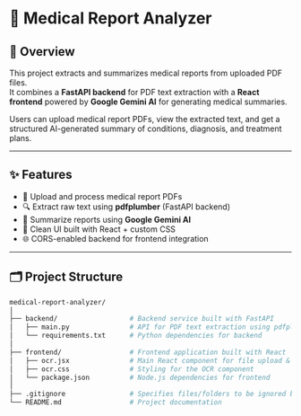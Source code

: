 # 🏥 Medical Report Analyzer

## 📌 Overview
This project extracts and summarizes medical reports from uploaded PDF files.  
It combines a **FastAPI backend** for PDF text extraction with a **React frontend** powered by **Google Gemini AI** for generating medical summaries.  

Users can upload medical report PDFs, view the extracted text, and get a structured AI-generated summary of conditions, diagnosis, and treatment plans.  

---

## ✨ Features
- 📄 Upload and process medical report PDFs  
- 🔍 Extract raw text using **pdfplumber** (FastAPI backend)  
- 🤖 Summarize reports using **Google Gemini AI**  
- 🎨 Clean UI built with React + custom CSS  
- 🌐 CORS-enabled backend for frontend integration  

---

## 🗂 Project Structure

```bash
medical-report-analyzer/
│
├── backend/                  # Backend service built with FastAPI
│   ├── main.py               # API for PDF text extraction using pdfplumber
│   └── requirements.txt      # Python dependencies for backend
│
├── frontend/                 # Frontend application built with React
│   ├── ocr.jsx               # Main React component for file upload & AI summary
│   ├── ocr.css               # Styling for the OCR component
│   └── package.json          # Node.js dependencies for frontend
│
├── .gitignore                # Specifies files/folders to be ignored by Git
└── README.md                 # Project documentation
